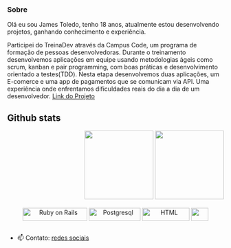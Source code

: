 ### Sobre
Olá eu sou James Toledo, tenho 18 anos, atualmente estou desenvolvendo projetos, ganhando conhecimento e experiência.

Participei do TreinaDev através da Campus Code, um programa de formação de pessoas desenvolvedoras. Durante o treinamento desenvolvemos aplicações em equipe usando metodologias ágeis como scrum, kanban e pair programming, com boas práticas e desenvolvimento orientado a testes(TDD). Nesta etapa desenvolvemos duas aplicações, um E-comerce e uma app de pagamentos que se comunicam via API. Uma experiência onde enfrentamos dificuldades reais do dia a dia de um desenvolvedor. [Link do Projeto](https://github.com/TreinaDev/e-commerce-td08-time02)

## Github stats
<div align="center" style="display: flex; flex-direction: row; justify-content: space-between; flex-wrap: wrap">
  <a href="https://github.com/JamesToledo"><a/>
  <img height="160em" src="https://github-readme-stats.vercel.app/api?username=JamesToledo&show_icons=true&theme=vision-friendly-dark&count_private=true"/>
  <img height="160em" src="https://github-readme-stats.vercel.app/api/top-langs/?username=JamesToledo&layout=compact&langs_count=7&theme=vision-friendly-dark"/>
</div>

<div align="center" style="display: inline_block"><br>
  <img align="center" alt="Ruby on Rails" height="30" width="150" src="https://img.shields.io/badge/Ruby_on_Rails-CC0000?style=for-the-badge&logo=ruby-on-rails&logoColor=white">
  <img align="center" alt="Postgresql" height="30" width="120" src="https://img.shields.io/badge/PostgreSQL-316192?style=for-the-badge&logo=postgresql&logoColor=white">
  <img align="center" alt="HTML" height="30" width="110" src="https://img.shields.io/badge/HTML5-E34F26?style=for-the-badge&logo=html5&logoColor=white">
  <img align="center" alt="" height="30" width="40" src="https://cdn.jsdelivr.net/gh/devicons/devicon/icons/docker/docker-plain-wordmark.svg">
</div>

##
- 📫 Contato: [redes sociais](https://linktr.ee/james_toledo)

